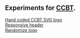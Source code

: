 ## Experiments for [CCBT](https://ccbt.rekibun.or.jp).  
[Hand coded CCBT SVG logo](https://h4us.github.io/daily-ccbt/2022-08-17/ccbt.svg)  
[Responsive header](https://h4us.github.io/daily-ccbt/2022-08-18/)  
[Randomize logo](https://h4us.github.io/daily-ccbt/2022-08-22/)
